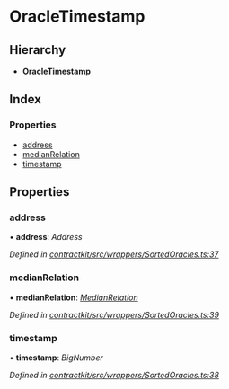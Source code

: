 # OracleTimestamp

## Hierarchy

* **OracleTimestamp**

## Index

### Properties

* [address]()
* [medianRelation]()
* [timestamp]()

## Properties

### address

• **address**: _Address_

_Defined in_ [_contractkit/src/wrappers/SortedOracles.ts:37_](https://github.com/celo-org/celo-monorepo/blob/master/packages/sdk/contractkit/src/wrappers/SortedOracles.ts#L37)

### medianRelation

• **medianRelation**: [_MedianRelation_]()

_Defined in_ [_contractkit/src/wrappers/SortedOracles.ts:39_](https://github.com/celo-org/celo-monorepo/blob/master/packages/sdk/contractkit/src/wrappers/SortedOracles.ts#L39)

### timestamp

• **timestamp**: _BigNumber_

_Defined in_ [_contractkit/src/wrappers/SortedOracles.ts:38_](https://github.com/celo-org/celo-monorepo/blob/master/packages/sdk/contractkit/src/wrappers/SortedOracles.ts#L38)

